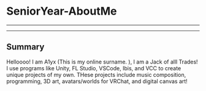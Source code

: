 # SeniorYear-AboutMe
---
---
## Summary
Helloooo! I am A1yx (This is my online surname. ), I am a Jack of alll Trades! I use programs like Unity, FL Studio, VSCode, Ibis, and VCC to create unique projects of my own. THese projects include music composition, programming, 3D art, avatars/worlds for VRChat, and digital canvas art! 
